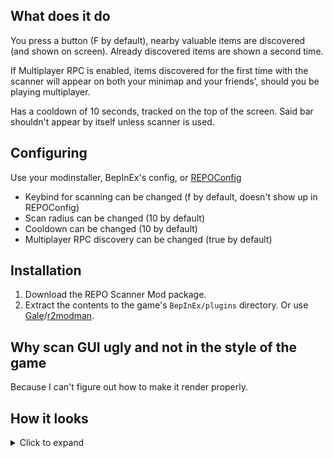 ## What does it do
You press a button (F by default), nearby valuable items are discovered (and shown on screen). Already discovered items are shown a second time.

If Multiplayer RPC is enabled, items discovered for the first time with the scanner will appear on both your minimap and your friends', should you be playing multiplayer.

Has a cooldown of 10 seconds, tracked on the top of the screen. Said bar shouldn't appear by itself unless scanner is used.

## Configuring
Use your modinstaller, BepInEx's config, or [REPOConfig](https://thunderstore.io/c/repo/p/nickklmao/REPOConfig/)
- Keybind for scanning can be changed (f by default, doesn't show up in REPOConfig)
- Scan radius can be changed (10 by default)
- Cooldown can be changed (10 by default)
- Multiplayer RPC discovery can be changed (true by default)

## Installation
1. Download the REPO Scanner Mod package.
2. Extract the contents to the game's `BepInEx/plugins` directory.
Or use [Gale](https://thunderstore.io/c/repo/p/Kesomannen/GaleModManager/)/[r2modman](https://thunderstore.io/c/repo/p/ebkr/r2modman/).

## Why scan GUI ugly and not in the style of the game
Because I can't figure out how to make it render properly.

## How it looks
<details>
  <summary>Click to expand</summary>
  <img src="https://i.imgur.com/5St7tSd.png" alt="GUI"/>
</details>
